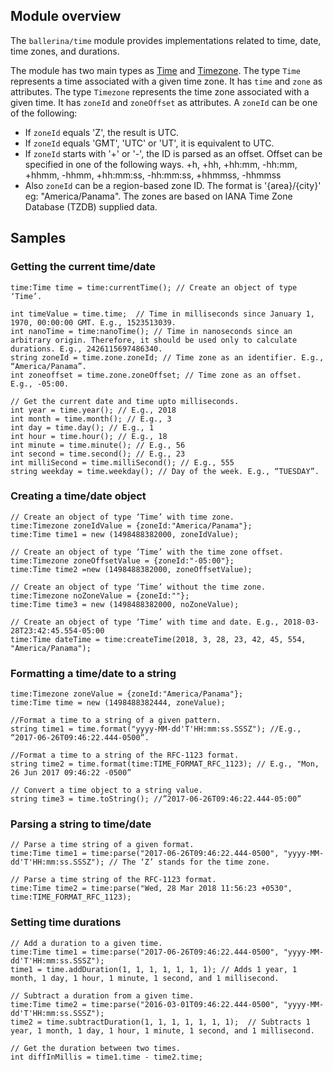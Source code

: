 ## Module overview
The `ballerina/time` module provides implementations related to time, date, time zones, and durations. 

The module has two main types as [Time](time.html#Time) and [Timezone](time.html#Timezone). The type `Time` represents a time associated with a given time zone. It has `time` and `zone` as attributes. The type `Timezone` represents the time zone associated with a given time. It has `zoneId` and `zoneOffset` as attributes. A `zoneId` can be one of the following:

* If `zoneId` equals 'Z', the result is UTC.
* If `zoneId` equals 'GMT', 'UTC' or 'UT', it is equivalent to UTC.
* If `zoneId` starts with '+' or '-', the ID is parsed as an offset. Offset can be specified in one of the following ways. +h, +hh, +hh:mm, -hh:mm, +hhmm, -hhmm, +hh:mm:ss, -hh:mm:ss, +hhmmss, -hhmmss
* Also `zoneId` can be a region-based zone ID. The format is '{area}/{city}' eg: "America/Panama". The zones are based on IANA Time Zone Database (TZDB) supplied data.

## Samples

### Getting the current time/date

```ballerina
time:Time time = time:currentTime(); // Create an object of type ‘Time’.

int timeValue = time.time;  // Time in milliseconds since January 1, 1970, 00:00:00 GMT. E.g., 1523513039.
int nanoTime = time:nanoTime(); // Time in nanoseconds since an arbitrary origin. Therefore, it should be used only to calculate durations. E.g., 2426115697486340.
string zoneId = time.zone.zoneId; // Time zone as an identifier. E.g., “America/Panama”.
int zoneoffset = time.zone.zoneOffset; // Time zone as an offset. E.g., -05:00.

// Get the current date and time upto milliseconds.
int year = time.year(); // E.g., 2018
int month = time.month(); // E.g., 3
int day = time.day(); // E.g., 1
int hour = time.hour(); // E.g., 18 
int minute = time.minute(); // E.g., 56 
int second = time.second(); // E.g., 23
int milliSecond = time.milliSecond(); // E.g., 555 
string weekday = time.weekday(); // Day of the week. E.g., “TUESDAY”.
```

### Creating a time/date object

```ballerina
// Create an object of type ‘Time’ with time zone.
time:Timezone zoneIdValue = {zoneId:"America/Panama"};
time:Time time1 = new (1498488382000, zoneIdValue);

// Create an object of type ‘Time’ with the time zone offset.
time:Timezone zoneOffsetValue = {zoneId:"-05:00"};
time:Time time2 =new (1498488382000, zoneOffsetValue);

// Create an object of type ‘Time’ without the time zone.
time:Timezone noZoneValue = {zoneId:""};
time:Time time3 = new (1498488382000, noZoneValue);

// Create an object of type ‘Time’ with time and date. E.g., 2018-03-28T23:42:45.554-05:00  
time:Time dateTime = time:createTime(2018, 3, 28, 23, 42, 45, 554, "America/Panama");
```


### Formatting a time/date to a string

```ballerina
time:Timezone zoneValue = {zoneId:"America/Panama"};
time:Time time = new (1498488382444, zoneValue);

//Format a time to a string of a given pattern.
string time1 = time.format("yyyy-MM-dd'T'HH:mm:ss.SSSZ"); //E.g., “2017-06-26T09:46:22.444-0500”.

//Format a time to a string of the RFC-1123 format.
string time2 = time.format(time:TIME_FORMAT_RFC_1123); // E.g., "Mon, 26 Jun 2017 09:46:22 -0500”

// Convert a time object to a string value.
string time3 = time.toString(); //”2017-06-26T09:46:22.444-05:00”
```

### Parsing a string to time/date

```ballerina
// Parse a time string of a given format. 
time:Time time1 = time:parse("2017-06-26T09:46:22.444-0500", "yyyy-MM-dd'T'HH:mm:ss.SSSZ"); // The ‘Z’ stands for the time zone.

// Parse a time string of the RFC-1123 format.
time:Time time2 = time:parse("Wed, 28 Mar 2018 11:56:23 +0530", time:TIME_FORMAT_RFC_1123);
```

### Setting time durations

```ballerina
// Add a duration to a given time.
time:Time time1 = time:parse("2017-06-26T09:46:22.444-0500", "yyyy-MM-dd'T'HH:mm:ss.SSSZ");
time1 = time.addDuration(1, 1, 1, 1, 1, 1, 1); // Adds 1 year, 1 month, 1 day, 1 hour, 1 minute, 1 second, and 1 millisecond.

// Subtract a duration from a given time.
time:Time time2 = time:parse("2016-03-01T09:46:22.444-0500", "yyyy-MM-dd'T'HH:mm:ss.SSSZ");
time2 = time.subtractDuration(1, 1, 1, 1, 1, 1, 1);  // Subtracts 1 year, 1 month, 1 day, 1 hour, 1 minute, 1 second, and 1 millisecond.

// Get the duration between two times.
int diffInMillis = time1.time - time2.time;
```
